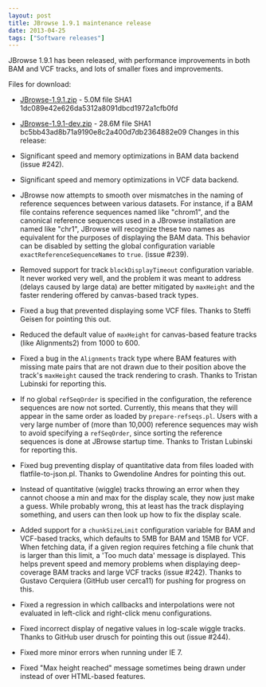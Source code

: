```yaml
---
layout: post
title: JBrowse 1.9.1 maintenance release
date: 2013-04-25
tags: ["Software releases"]
---
```


JBrowse 1.9.1 has been released, with performance improvements in both BAM and VCF tracks, and lots of smaller fixes and improvements.

Files for download:

-   [JBrowse-1.9.1.zip](https://jbrowse.org/releases/JBrowse-1.9.1.zip) - 5.0M
    file SHA1 1dc089e42e626da5312a8091dbcd1972a1cfb0fd
-   [JBrowse-1.9.1-dev.zip](https://jbrowse.org/releases/JBrowse-1.9.1-dev.zip) - 28.6M
    file SHA1 bc5bb43ad8b71a9190e8c2a400d7db2364882e09
    Changes in this release:

-   Significant speed and memory optimizations in BAM data backend
    (issue #242).
-   Significant speed and memory optimizations in VCF data backend.
-   JBrowse now attempts to smooth over mismatches in the naming of
    reference sequences between various datasets. For instance, if a
    BAM file contains reference sequences named like "chrom1", and the
    canonical reference sequences used in a JBrowse installation are
    named like "chr1", JBrowse will recognize these two names as
    equivalent for the purposes of displaying the BAM data. This
    behavior can be disabled by setting the global configuration
    variable `exactReferenceSequenceNames` to `true`. (issue #239).
-   Removed support for track `blockDisplayTimeout` configuration
    variable. It never worked very well, and the problem it was meant
    to address (delays caused by large data) are better mitigated by
    `maxHeight` and the faster rendering offered by canvas-based track
    types.
-   Fixed a bug that prevented displaying some VCF files. Thanks to
    Steffi Geisen for pointing this out.
-   Reduced the default value of `maxHeight` for canvas-based feature
    tracks (like Alignments2) from 1000 to 600.
-   Fixed a bug in the `Alignments` track type where BAM features with
    missing mate pairs that are not drawn due to their position above
    the track's `maxHeight` caused the track rendering to crash.
    Thanks to Tristan Lubinski for reporting this.
-   If no global `refSeqOrder` is specified in the configuration, the
    reference sequences are now not sorted. Currently, this means that
    they will appear in the same order as loaded by
    `prepare-refseqs.pl`. Users with a very large number of (more than
    10,000) reference sequences may wish to avoid specifying a
    `refSeqOrder`, since sorting the reference sequences is done at
    JBrowse startup time. Thanks to Tristan Lubinski for reporting
    this.
-   Fixed bug preventing display of quantitative data from files loaded
    with flatfile-to-json.pl. Thanks to Gwendoline Andres for pointing
    this out.
-   Instead of quantitative (wiggle) tracks throwing an error when they
    cannot choose a min and max for the display scale, they now just
    make a guess. While probably wrong, this at least has the track
    displaying something, and users can then look up how to fix the
    display scale.
-   Added support for a `chunkSizeLimit` configuration variable for BAM
    and VCF-based tracks, which defaults to 5MB for BAM and 15MB for
    VCF. When fetching data, if a given region requires fetching a
    file chunk that is larger than this limit, a 'Too much data'
    message is displayed. This helps prevent speed and memory problems
    when displaying deep-coverage BAM tracks and large VCF tracks
    (issue #242). Thanks to Gustavo Cerquiera (GitHub user cerca11)
    for pushing for progress on this.
-   Fixed a regression in which callbacks and interpolations were not
    evaluated in left-click and right-click menu configurations.
-   Fixed incorrect display of negative values in log-scale wiggle
    tracks. Thanks to GitHub user drusch for pointing this out
    (issue #244).
-   Fixed more minor errors when running under IE 7.
-   Fixed "Max height reached" message sometimes being drawn under
    instead of over HTML-based features.

